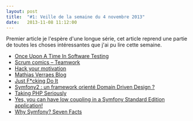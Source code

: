 ```yaml
---
layout: post
title:  "#1: Veille de la semaine du 4 novembre 2013"
date:   2013-11-08 11:12:00
---
```


Premier article je l'espère d'une longue série, cet article reprend une partie de toutes les choses intéressantes que j'ai pu lire cette semaine.


+ [Once Upon A Time In Software Testing][once_upon_a_time_in_software_testing]
+ [Scrum comics – Teamwork][scrum_comics]
+ [Hack your motivation][hack_your_motivation]
+ [Mathias Verraes Blog][matthias_verreas_blog]
+ [Just F*cking Do It][just_fucking_do_it]
+ [Symfony2 : un framework orienté Domain Driven Design ?][symfony_ddd_?]
+ [Taking PHP Seriously][taking_php_seriously]
+ [Yes, you can have low coupling in a Symfony Standard Edition application!][low_coupling]
+ [Why Symfony? Seven Facts][why_symfony]

[once_upon_a_time_in_software_testing]: http://williamdurand.fr/ouatist-slides/#/
[scrum_comics]: http://mathieuhetu.com/2013/09/scrum-comics-teamwork/
[hack_your_motivation]: http://www.bemmu.com/hack-your-motivation
[matthias_verreas_blog]: http://verraes.net/#blog
[just_fucking_do_it]: http://justinjackson.ca/jfdi.html
[symfony_ddd_?]: https://speakerdeck.com/halleck/symfony2-un-framework-oriente-domain-driven-design
[taking_php_seriously]: http://www.infoq.com/presentations/php-history
[low_coupling]: http://danielribeiro.org/yes-you-can-have-low-coupling-in-a-symfony-standard-edition-application/
[why_symfony]: http://php-and-symfony.matthiasnoback.nl/2013/08/why-symfony-seven-facts/
